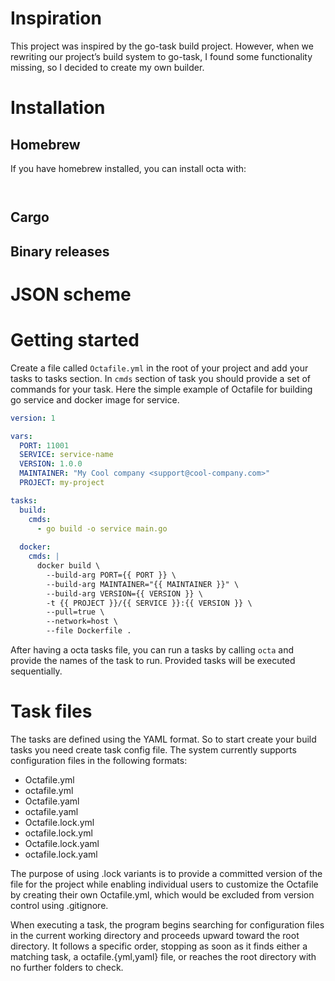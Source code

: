 # Inspiration
This project was inspired by the go-task build project. However, when we rewriting our project’s build system to go-task, I found some 
functionality missing, so I decided to create my own builder. 

# Installation

## Homebrew
If you have homebrew installed, you can install octa with:
```console


```

## Cargo
## Binary releases

# JSON scheme

# Getting started
Create a file called `Octafile.yml` in the root of your project and add your tasks to tasks section. In `cmds` section of task you should 
provide a set of commands for your task. Here the simple example of Octafile for building go service and docker image for service.

```yaml
version: 1

vars:
  PORT: 11001
  SERVICE: service-name
  VERSION: 1.0.0
  MAINTAINER: "My Cool company <support@cool-company.com>"
  PROJECT: my-project

tasks:
  build:
    cmds: 
      - go build -o service main.go
    
  docker:
    cmds: |
      docker build \
        --build-arg PORT={{ PORT }} \
        --build-arg MAINTAINER="{{ MAINTAINER }}" \
        --build-arg VERSION={{ VERSION }} \
        -t {{ PROJECT }}/{{ SERVICE }}:{{ VERSION }} \
        --pull=true \
        --network=host \
        --file Dockerfile .
```

After having a octa tasks file, you can run a tasks by calling `octa` and provide the names of the task to run. Provided tasks will 
be executed sequentially.

# Task files
The tasks are defined using the YAML format. So to start create your build tasks you need create task config file. 
The system currently supports configuration files in the following formats:

- Octafile.yml
- octafile.yml
- Octafile.yaml
- octafile.yaml
- Octafile.lock.yml
- octafile.lock.yml
- Octafile.lock.yaml
- octafile.lock.yaml

The purpose of using .lock variants is to provide a committed version of the file for the project while enabling individual users to 
customize the Octafile by creating their own Octafile.yml, which would be excluded from version control using .gitignore.

When executing a task, the program begins searching for configuration files in the current working directory and proceeds upward 
toward the root directory. It follows a specific order, stopping as soon as it finds either a matching task, a octafile.{yml,yaml} 
file, or reaches the root directory with no further folders to check.
